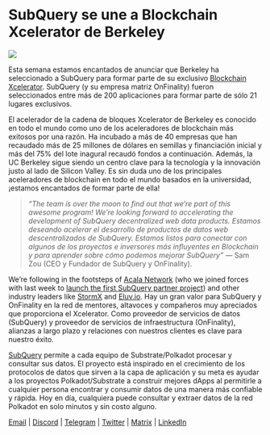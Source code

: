 # SubQuery se une a Blockchain Xcelerator de Berkeley

![](https://miro.medium.com/max/1400/0*gYUy-1COtbpLV1X1)

Esta semana estamos encantados de anunciar que Berkeley ha seleccionado a SubQuery para formar parte de su exclusivo [Blockchain Xcelerator](https://www.xcelerator.berkeley.edu/). SubQuery (y su empresa matriz OnFinality) fueron seleccionados entre más de 200 aplicaciones para formar parte de sólo 21 lugares exclusivos.

El acelerador de la cadena de bloques Xcelerator de Berkeley es conocido en todo el mundo como uno de los aceleradores de blockchain más exitosos por una razón. Ha incubado a más de 40 empresas que han recaudado más de 25 millones de dólares en semillas y financiación inicial y más del 75% del lote inagural recaudó fondos a continuación. Además, la UC Berkeley sigue siendo un centro clave para la tecnología y la innovación justo al lado de Silicon Valley. Es sin duda uno de los principales aceleradores de blockchain en todo el mundo basados en la universidad, ¡estamos encantados de formar parte de ella!

> _“The team is over the moon to find out that we’re part of this awesome program! We’re looking forward to accelerating the development of SubQuery decentralized web data products. Estamos deseando acelerar el desarrollo de productos de datos web descentralizados de SubQuery. Estamos listos para conectar con algunos de los proyectos e inversores más influyentes en Blockchain y para aprender sobre cómo podemos mejorar SubQuery”_ — Sam Zou (CEO y Fundador de SubQuery y OnFinality).

We’re following in the footsteps of [Acala Network](https://acala.network) (who we joined forces with last week to [launch the first SubQuery partner project](../customer_announcements/20210316-SubQuery-Integrates-Acala-to-Aggregate-and-Serve-DeFi-Data-to-Polkadot-and-Kusama-Builders.md)) and other industry leaders like [StormX](https://stormx.io) and [Eluv.io](https://eluv.io). Hay un gran valor para SubQuery y OnFinality en la red de mentores, altavoces y compañeros muy apreciados que proporciona el Xcelerator. Como proveedor de servicios de datos (SubQuery) y proveedor de servicios de infraestructura (OnFinality), alianzas a largo plazo y relaciones con nuestros clientes es clave para nuestro éxito.

[SubQuery](https://www.subquery.network/) permite a cada equipo de Substrate/Polkadot procesar y consultar sus datos. El proyecto está inspirado en el crecimiento de los protocolos de datos que sirven a la capa de aplicación y su meta es ayudar a los proyectos Polkadot/Substrate a construir mejores dApps al permitirle a cualquier persona encontrar y consumir datos de una manera más confiable y rápida. Hoy en día, cualquiera puede consultar y extraer datos de la red Polkadot en solo minutos y sin costo alguno.

[Email](mailto:hello@subquery.network) | [Discord](https://discord.com/invite/78zg8aBSMG) | [Telegram](https://t.me/subquerynetwork) | [Twitter](https://twitter.com/subquerynetwork) | [Matrix](https://matrix.to/#/#subquery:matrix.org) | [LinkedIn](https://www.linkedin.com/company/subquery)
